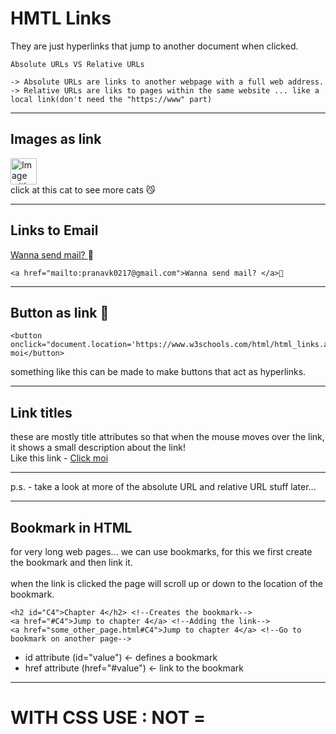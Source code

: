 # HMTL Links 
They are just hyperlinks that jump to another document when clicked.

```
Absolute URLs VS Relative URLs

-> Absolute URLs are links to another webpage with a full web address.
-> Relative URLs are liks to pages within the same website ... like a local link(don't need the "https://www" part)
```
<hr>

## Images as link

<a href="https://www.google.com/search?q=cat+images&sxsrf=AOaemvKv1BuwIyTJXfJRq8oPFS5uc_IpJA:1641811806923&source=lnms&tbm=isch&sa=X&sqi=2&ved=2ahUKEwjJ_afMgaf1AhW8GbkGHcZBDwAQ_AUoAXoECAEQAw&biw=718&bih=821&dpr=1"><img src="https://i.pinimg.com/736x/33/32/6d/33326dcddbf15c56d631e374b62338dc.jpg" alt="Image with a link" style="width:42px;height:42px;"></a><br>click at this cat to see more cats 😼
<hr>

## Links to Email

<a href="mailto:pranavk0217@gmail.com">Wanna send mail? </a>👀

```
<a href="mailto:pranavk0217@gmail.com">Wanna send mail? </a>👀
```
<hr>

## Button as link 🤯
```
<button onclick="document.location='https://www.w3schools.com/html/html_links.asp'">click moi</button>
```
something like this can be made to make buttons that act as hyperlinks.
<hr>

## Link titles

these are mostly title attributes so that when the mouse moves over the link, it shows a small description about the link!
<br> Like this link - <a href="https://www.youtube.com/watch?v=46pra8NwhzU" target="_blank" title="Professor explaining theory of relativity">Click moi</a>
<hr>

p.s. - take a look at more of the absolute URL and relative URL stuff later...

<hr>

## Bookmark in HTML
for very long web pages... we can use bookmarks, for this we first create the bookmark and then link it.
<br>
<br>
when the link is clicked the page will scroll up or down to the location of the bookmark.
```
<h2 id="C4">Chapter 4</h2> <!--Creates the bookmark-->
<a href="#C4">Jump to chapter 4</a> <!--Adding the link-->
<a href="some_other_page.html#C4">Jump to chapter 4</a> <!--Go to bookmark on another page-->
```
- id attribute (id="value") <- defines a bookmark
- href attribute (href="#value") <- link to the bookmark
<hr>

# WITH CSS USE : NOT =
